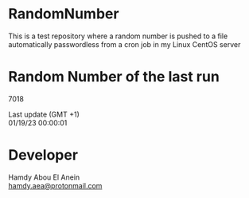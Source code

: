 # RandomNumber    
This is a test repository where a random number is pushed to a file automatically passwordless from a cron job in my Linux CentOS server    
# Random Number of the last run   
7018
      
Last update (GMT +1)    
01/19/23 00:00:01
# Developer    
Hamdy Abou El Anein   
hamdy.aea@protonmail.com
